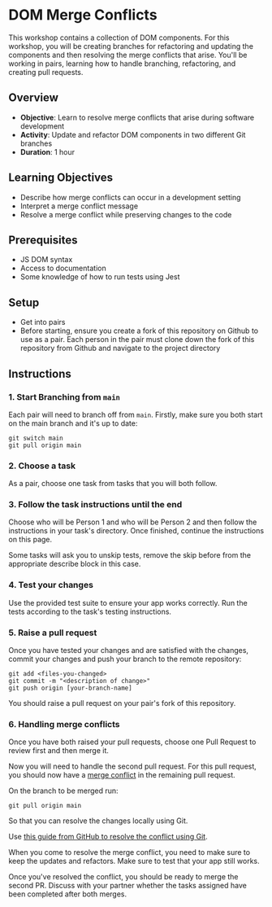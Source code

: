 # DOM Merge Conflicts

This workshop contains a collection of DOM components. For this workshop, you will be creating branches for refactoring and updating the components and then resolving the merge conflicts that arise. You'll be working in pairs, learning how to handle branching, refactoring, and creating pull requests.

## Overview

- **Objective**: Learn to resolve merge conflicts that arise during software development
- **Activity**: Update and refactor DOM components in two different Git branches
- **Duration**: 1 hour

## Learning Objectives

- Describe how merge conflicts can occur in a development setting
- Interpret a merge conflict message
- Resolve a merge conflict while preserving changes to the code

## Prerequisites

- JS DOM syntax
- Access to documentation
- Some knowledge of how to run tests using Jest

## Setup

- Get into pairs
- Before starting, ensure you create a fork of this repository on Github to use as a pair. Each person in the pair must clone down the fork of this repository from Github and navigate to the project directory

## Instructions

### 1. Start Branching from `main`

Each pair will need to branch off from `main`. Firstly, make sure you both start on the main branch and it's up to date:

```
git switch main
git pull origin main
```

### 2. Choose a task

As a pair, choose one task from tasks that you will both follow.

### 3. Follow the task instructions until the end

Choose who will be Person 1 and who will be Person 2 and then follow the instructions in your task's directory.
Once finished, continue the instructions on this page.

Some tasks will ask you to unskip tests, remove the skip before from the appropriate describe block in this case.

### 4. Test your changes

Use the provided test suite to ensure your app works correctly. Run the tests according to the task's testing instructions.

### 5. Raise a pull request

Once you have tested your changes and are satisfied with the changes, commit your changes and push your branch to the remote repository:

```
git add <files-you-changed>
git commit -m "<description of change>"
git push origin [your-branch-name]
```

You should raise a pull request on your pair's fork of this repository.

### 6. Handling merge conflicts

Once you have both raised your pull requests, choose one Pull Request to review first and then merge it.

Now you will need to handle the second pull request. For this pull request, you should now have a [merge conflict](https://docs.github.com/en/pull-requests/collaborating-with-pull-requests/addressing-merge-conflicts/about-merge-conflicts) in the remaining pull request.

On the branch to be merged run:

```
git pull origin main
```

So that you can resolve the changes locally using Git.

Use [this guide from GitHub to resolve the conflict using Git](https://docs.github.com/en/pull-requests/collaborating-with-pull-requests/addressing-merge-conflicts/resolving-a-merge-conflict-using-the-command-line).

When you come to resolve the merge conflict, you need to make sure to keep the updates and refactors. Make sure to test that your app still works.

Once you've resolved the conflict, you should be ready to merge the second PR. Discuss with your partner whether the tasks assigned have been completed after both merges.
